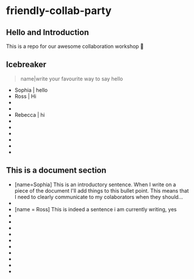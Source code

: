 # friendly-collab-party

## Hello and Introduction 
This is a repo for our awesome collaboration workshop :tada:

## Icebreaker
>name|write your favourite way to say hello
* Sophia | hello
* Ross | Hi
* 
* 
* Rebecca | hi
* 
* 
* 
* 
* 
* 

## This is a document section 
* [name=Sophia] This is an introductory sentence. When I write on a piece of the document I'll add things to this bullet point. This means that I need to clearly communicate to my colaborators when they should...
* 
* [name = Ross] This is indeed a sentence i am currently writing, yes
* 
* 
* 
* 
* 
* 
* 
* 
* 
* 

